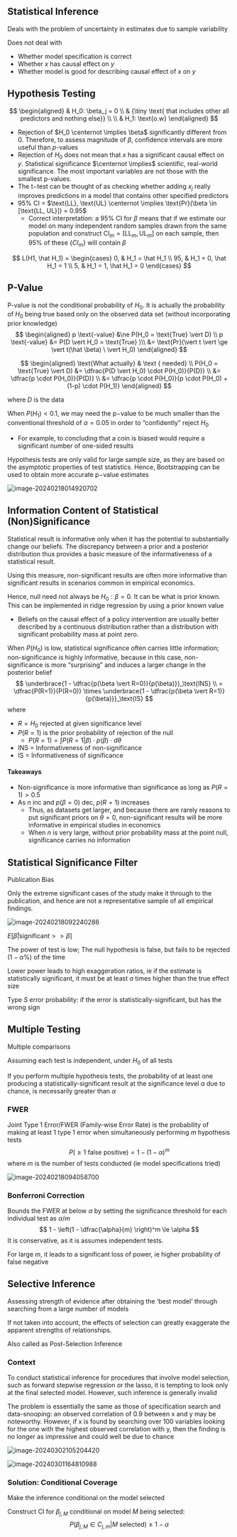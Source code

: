 ## Statistical Inference

Deals with the problem of uncertainty in estimates due to sample variability

Does not deal with

- Whether model specification is correct
- Whether $x$ has causal effect on $y$
- Whether model is good for describing causal effect of $x$ on $y$

## Hypothesis Testing

$$
\begin{aligned}
& H_0: \beta_j = 0 \\
& {\tiny \text{ that includes other all predictors and nothing else}} \\ \\
& H_1: \text{o.w}
\end{aligned}
$$

- Rejection of $H_0 \centernot \implies \beta$  significantly different from 0. Therefore, to assess magnitude of $\beta$, confidence intervals are more useful than $p$-values
- Rejection of $H_0$ does not mean that $x$ has a significant causal effect on $y$. Statistical significance $\centernot \implies$ scientific, real-world significance. The most important variables are not those with the smallest p-values.
- The t−test can be thought of as checking whether adding $x_j$ really improves predictions in a model that contains other specified predictors
- 95% CI = $\text{LL}, \text{UL} \centernot \implies \text{Pr}(\beta \in [\text{LL, UL}]) = 0.95$
  - Correct interpretation: a 95% CI for $\beta$ means that if
    we estimate our model on many independent random samples drawn
    from the same population and construct $\text{CI}_m = [\text{LL}_m, \text{UL}_m]$ on each sample, then 95% of these $\{ CI_m \}$ will contain $\beta$

$$
L(H1, \hat H_1) = \begin{cases}
0, & H_1 = \hat H_1 \\
95, & H_1 = 0, \hat H_1 = 1 \\
5, & H_1 = 1, \hat H_1 = 0
\end{cases}
$$

## P-Value

P-value is not the conditional probability of $H_0$. It is actually the probability of $H_0$ being true based only on the observed data set (without incorporating prior knowledge)
$$
\begin{aligned}
p \text{-value}
&\ne P(H_0 = \text{True} \vert D) \\
p \text{-value}
&= P(D \vert H_0 = \text{True} )\\
&= \text{Pr}(\vert t \vert \ge \vert t(\hat \beta) \ \vert H_0)
\end{aligned}
$$

$$
\begin{aligned}
\text{What actually} & \text { needed} \\
P(H_0
= \text{True} \vert D)
&= \dfrac{P(D \vert H_0) \cdot P(H_0)}{P(D)} \\
&= \dfrac{p \cdot P(H_0)}{P(D)} \\
&= \dfrac{p \cdot P(H_0)}{p \cdot P(H_0) + (1-p) \cdot P(H_1)}
\end{aligned}
$$

where $D$ is the data

When $P(H_1) < 0.1$, we may need the p−value to be much smaller than the conventional threshold of $\alpha = 0.05$ in order to “confidently” reject $H_0$

- For example, to concluding that a coin is biased would require a significant number of one-sided results 

Hypothesis tests are only valid for large sample size, as they are based on the asymptotic properties of test statistics.  Hence, Bootstrapping can be used to obtain more accurate p−value estimates

![image-20240218014920702](./assets/image-20240218014920702.png)

## Information Content of Statistical (Non)Significance

Statistical result is informative only when it has the potential to substantially change our beliefs. The discrepancy between a prior and a posterior distribution thus provides a basic measure of the informativeness of a statistical result.

Using this measure, non-significant results are often more informative than significant results in scenarios common in empirical economics.

Hence, null need not always be $H_0: \beta = 0$. It can be what is prior known. This can be implemented in ridge regression by using a prior known value

- Beliefs on the causal effect of a policy intervention are usually better described by a continuous distribution rather than a distribution with significant probability mass at point zero.

When $P(H_0)$ is low, statistical significance often carries little information; non-significance is highly informative, because in this case, non-significance is more “surprising” and induces a larger change in the posterior belief
$$
\underbrace{1 - \dfrac{p(\beta \vert R=0)}{p(\beta)}}_\text{INS} \\
= \dfrac{P(R=1)}{P(R=0)} \times \underbrace{1 - \dfrac{p(\beta \vert R=1)}{p(\beta)}}_\text{IS}
$$
where

- $R=H_0 \text{ rejected}$ at given significance level
- $P(R = 1)$ is the prior probability of rejection of the null
  - $P(R = 1) = \int P(R = 1 \vert \beta)  \cdot p(\beta) \cdot d\theta$
- $\text{INS}$ = Informativeness of non-significance
- $\text{IS}$ = Informativeness of significance

#### Takeaways

- Non-significance is more informative than significance as long as
  $P(R = 1) > 0.5$
- As $n$ inc and $p(\beta=0)$ dec, $p(R=1)$ increases
  - Thus, as datasets get larger, and because there are rarely reasons to put significant priors on $\theta=0$, non-significant results will be more informative in empirical studies in economics
  - When $n$ is very large, without prior probability mass at the point null, significance carries no information

## Statistical Significance Filter

Publication Bias

Only the extreme significant cases of the study make it through to the publication, and hence are not a representative sample of all empirical findings.

![image-20240218092240286](./assets/image-20240218092240286.png)

$E[\hat \beta \vert \text{significant} >> \beta]$

The power of test is low; The null hypothesis is false, but fails to be rejected $(1-\alpha \% )$ of the time

Lower power leads to high exaggeration ratios, ie if the estimate is statistically significant, it must be at least $a$ times higher than the true effect size

Type $S$ error probability: if the error is statistically-significant, but has the wrong sign

## Multiple Testing

Multiple comparisons

Assuming each test is independent, under $H_0$ of all tests

If you perform multiple hypothesis tests, the probability of at least one producing a statistically-significant result at the significance level $\alpha$ due to chance, is necessarily greater than $\alpha$

### FWER

Joint Type 1 Error/FWER (Family-wise Error Rate) is the probability of making at least 1 type 1 error when simultaneously performing $m$ hypothesis tests
$$
P(\ge 1 \text{ false positive}) = 1 - (1-\alpha)^m
$$
where $m$ is the number of tests conducted (ie model specifications tried)

![image-20240218094058700](./assets/image-20240218094058700.png)

### Bonferroni Correction

Bounds the FWER at below $\alpha$ by setting the significance threshold for each individual test as $\alpha/m$
$$
1 - \left(1 - \dfrac{\alpha}{m} \right)^m \le \alpha
$$
It is conservative, as it is assumes independent tests.

For large $m$, it leads to a significant loss of power, ie higher probability of false negative

## Selective Inference

Assessing strength of evidence after obtaining the ‘best model’ through searching from a large number of models

If not taken into account, the effects of selection can greatly exaggerate the apparent strengths of relationships.

Also called as Post-Selection Inference

### Context

To conduct statistical inference for procedures that involve model selection, such as forward stepwise regression or the lasso, it is tempting to look only at the final selected model. However, such inference is generally invalid

The problem is essentially the same as those of specification search and data-snooping: an observed correlation of 0.9 between x and y may be noteworthy. However, if x is found by searching over 100 variables looking for the one with the highest observed correlation with y, then the finding is no longer as impressive and could well be due to chance

![image-20240302105204420](./assets/image-20240302105204420.png)

![image-20240301164810988](./assets/image-20240301164810988.png)

### Solution: Conditional Coverage

Make the inference conditional on the model selected

Construct CI for $\beta_{j, M}$ conditional on model $M$ being selected:
$$
P(\beta_{j, M} \in C_{j,m} \vert M \text{ selected}) \ge 1 - \alpha
$$